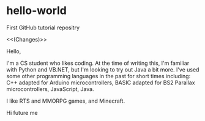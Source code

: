 # hello-world
First GitHub tutorial repositry

<<(Changes)>>

Hello,

I'm a CS student who likes coding. At the time of writing this, I'm familiar with Python and VB.NET, but I'm looking to try out Java a bit more. I've used some other programming languages in the past for short times including: C++ adapted for Arduino microcontrollers, BASIC adapted for BS2 Parallax microcontrollers, JavaScript, Java.

I like RTS and MMORPG games, and Minecraft.

Hi future me
